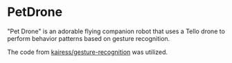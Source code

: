 # PetDrone
"Pet Drone" is an adorable flying companion robot that uses a Tello drone to perform behavior patterns based on gesture recognition.

The code from [kairess/gesture-recognition](https://github.com/kairess/gesture-recognition) was utilized.
